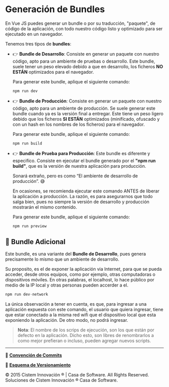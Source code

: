 # **Generación de Bundles**

En Vue JS puedes generar un bundle o por su traducción, "paquete", de código de la aplicación, con todo nuestro código listo y optimizado para ser ejecutado en un navegador.

Tenemos tres tipos de **bundles**:

- 👉 **Bundle de Desarrollo**: Consiste en generar un paquete con nuestro código, apto para un ambiente de pruebas o desarrollo. Este bundle, suele tener un peso elevado debido a que en desarrollo, los ficheros **NO ESTÁN** optimizados para el navegador.
    
    Para generar este bundle, aplique el siguiente comando:
    
    ```jsx
    npm run dev
    ```
    
- 👉 **Bundle de Producción**: Consiste en generar un paquete con nuestro código, apto para un ambiente de producción. Se suele generar este bundle cuando ya es la versión final a entregar. Este tiene un peso ligero debido que los ficheros **SI ESTÁN** optimizados (minifícado, ofuscado y con un hash en los nombres de los ficheros) para el navegador.
    
    Para generar este bundle, aplique el siguiente comando:
    
    ```jsx
    npm run build
    ```

- 👉 **Bundle de Prueba para Producción**: Este bundle es diferente y especifíco. Consiste en ejecutar el bundle generado por el **"npm run build"**, que es la versión de nuestra aplicación para producción.
    
    Sonará extraño, pero es como “El ambiente de desarrollo de producción”. 😅
    
    En ocasiones, se recomienda ejecutar este comando ANTES de liberar la aplicación a producción. La razón, es para asegurarnos que todo salga bien, pues no siempre la versión de desarrollo y producción mostrarán el mismo contenido.
    
    Para generar este bundle, aplique el siguiente comando:
    
    ```jsx
    npm run preview
    ```

## 🚀 **Bundle Adicional**

Este bundle, es una variante del **Bundle de Desarrollo**, pues genera precisamente lo mismo que un ambiente de desarrollo. 

Su proposito, es el de exponer la aplicación via Internet, para que se pueda acceder, desde otros equipos, como por ejemplo, otras computadoras o dispositivos móviles. En otras palabras, el localhost, lo hace público por medio de la IP local y otras personas pueden accerder a el.

```jsx
npm run dev-network
```
    
La única observación a tener en cuenta, es que, para ingresar a una aplicación expuesta con este comando, el usuario que quiera ingresar, tiene que estar conectado a la misma red wifi que el dispositivo local que esta exponiendo la aplicación. De otro modo, no podrá ingresar.

> **Nota**: El nombre de los scrips de ejecución, son los que están por defecto en la aplicación. Dicho esto, son libres de renombrarlos a como mejor prefieran o incluso, pueden agregar nuevos scripts.

---
📌 [**Convención de Commits**](./CONVENTIONAL_COMMITS.md) 

📌 [**Esquema de Versionamiento**](./VERSIONING_SCHEME.MD)

© 2015 Cistem Innovación ® | Casa de Software. All Rights Reserved. Soluciones de Cistem Innovación ® Casa de Software.